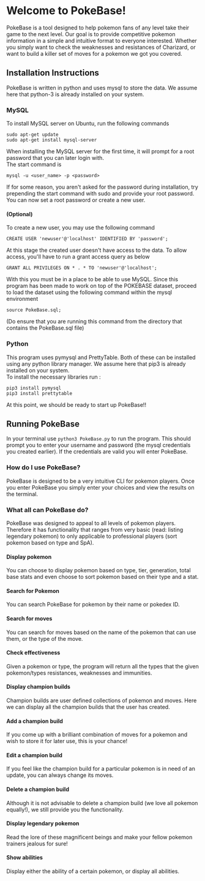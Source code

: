# Welcome to PokeBase!
PokeBase is a tool designed to help pokemon fans of any level take their game to the next level. Our goal is to provide competitive pokemon information in a simple and intuitive format to everyone interested. Whether you simply want to check the weaknesses and resistances of Charizard, or want to build a killer set of moves for a pokemon we got you covered.

## Installation Instructions
PokeBase is written in python and uses mysql to store the data. We assume here that python-3 is already installed on your system.
### MySQL
To install MySQL server on Ubuntu, run the following commands
```
sudo apt-get update
sudo apt-get install mysql-server
```

When installing the MySQL server for the first time, it will prompt for a root password that you can later login with.  
The start command is  
```
mysql -u <user_name> -p <password>
```

If for some reason, you aren't asked for the password during installation, try prepending the start command with sudo and provide your root password. You can now set a root password or create a new user. 

#### (Optional)
To create a new user, you may use the following command
```
CREATE USER 'newuser'@'localhost' IDENTIFIED BY 'password';
```
At this stage the created user doesn't have access to the data. To allow access, you'll have to run a grant access query as below
```
GRANT ALL PRIVILEGES ON * . * TO 'newuser'@'localhost';
```

With this you must be in a place to be able to use MySQL. Since this program has been made to work on top of the POKEBASE dataset, proceed to load the dataset using the following command within the mysql environment
```
source PokeBase.sql;
```
(Do ensure that you are running this command from the directory that contains the PokeBase.sql file)  

### Python
This program uses pymysql and PrettyTable. Both of these can be installed using any python library manager. We assume here that pip3 is already installed on your system.  
To install the necessary libraries run : 
```
pip3 install pymysql
pip3 install prettytable
```
At this point, we should be ready to start up PokeBase!!

## Running PokeBase
In your terminal use ``` python3 PokeBase.py ``` to run the program.
This should prompt you to enter your username and password (the mysql credentials you created earlier). If the credentials are valid you will enter PokeBase.  
### How do I use PokeBase?
PokeBase is designed to be a very intuitive CLI for pokemon players. Once you enter PokeBase you simply enter your choices and view the results on the terminal.
### What all can PokeBase do?
PokeBase was designed to appeal to all levels of pokemon players. Therefore it has functionality that ranges from very basic (read: listing legendary pokemon) to only applicable to professional players (sort pokemon based on type and SpA).
#### Display pokemon
You can choose to display pokemon based on type, tier, generation, total base stats and even choose to sort pokemon based on their type and a stat.
#### Search for Pokemon
You can search PokeBase for pokemon by their name or pokedex ID.
#### Search for moves
You can search for moves based on the name of the pokemon that can use them, or the type of the move.
####  Check effectiveness 
Given a pokemon or type, the program will return all the types that the given pokemon/types resistances, weaknesses and immunities.
#### Display champion builds
Champion builds are user defined collections of pokemon and moves. Here we can display all the champion builds that the user has created.
#### Add a champion build
If you come up with a brilliant combination of moves for a pokemon and wish to store it for later use, this is your chance!
#### Edit a champion build
If you feel like the champion build for a particular pokemon is in need of an update, you can always change its moves.
#### Delete a champion build
Although it is not advisable to delete a champion build (we love all pokemon equally!), we still provide you the functionality.
#### Display legendary pokemon
Read the lore of these magnificent beings and make your fellow pokemon trainers jealous for sure!
#### Show abilities
Display either the ability of a certain pokemon, or display all abilities. 